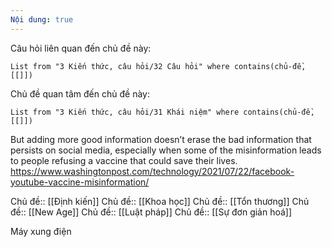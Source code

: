 ```yaml
---
Nội dung: true
---
```

Câu hỏi liên quan đến chủ đề này:
```dataview
List from "3 Kiến thức, câu hỏi/32 Câu hỏi" where contains(chủ-đề,[[]]) 
```

Chủ đề quan tâm đến chủ đề này:
```dataview
List from "3 Kiến thức, câu hỏi/31 Khái niệm" where contains(chủ-đề,[[]]) 
```

But adding more good information doesn’t erase the bad information that persists on social media, especially when some of the misinformation leads to people refusing a vaccine that could save their lives.
https://www.washingtonpost.com/technology/2021/07/22/facebook-youtube-vaccine-misinformation/

Chủ đề:: [[Định kiến]]
Chủ đề:: [[Khoa học]]
Chủ đề:: [[Tổn thương]]
Chủ đề:: [[New Age]]
Chủ đề:: [[Luật pháp]]
Chủ đề:: [[Sự đơn giản hoá]]

Máy xung điện 